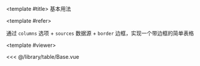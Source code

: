 <CodeRunner>
  
<template #title>
基本用法
</template>
  
<template #refer>

通过 `columns` 选项 + `sources` 数据源 + `border` 边框，实现一个带边框的简单表格

</template>
  
<template #viewer>
  <Viewer />
</template>
  
<<< @/library/table/Base.vue
  
</CodeRunner>

<script setup lang="ts">
import Viewer from '@/library/table/Base.vue'
</script>
